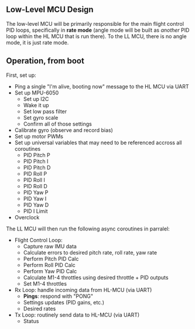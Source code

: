 ## Low-Level MCU Design
The low-level MCU will be primarily responsible for the main flight control PID loops, specifically in **rate mode** (angle mode will be built as *another* PID loop within the HL MCU that is run there). To the LL MCU, there is no angle mode, it is just rate mode.

## Operation, from boot
First, set up:
- Ping a single "I'm alive, booting now" message to the HL MCU via UART
- Set up MPU-6050
    - Set up I2C
    - Wake it up
    - Set low pass filter
    - Set gyro scale
    - Confirm all of those settings
- Calibrate gyro (observe and record bias)
- Set up motor PWMs
- Set up universal variables that may need to be referenced accross all coroutines
    - PID Pitch P
    - PID Pitch I
    - PID Pitch D
    - PID Roll P
    - PID Roll I
    - PID Roll D
    - PID Yaw P
    - PID Yaw I
    - PID Yaw D
    - PID I Limit
- Overclock

The LL MCU will then run the following async coroutines in parralel:
- Flight Control Loop:
    - Capture raw IMU data
    - Calculate errors to desired pitch rate, roll rate, yaw rate
    - Perform Pitch PID Calc
    - Perform Roll PID Calc
    - Perform Yaw PID Calc
    - Calculate M1-4 throttles using desired throttle + PID outputs
    - Set M1-4 throttles
- Rx Loop: handle incoming data from HL-MCU (via UART)
    - **Pings**: respond with "PONG"
    - Settings updates (PID gains, etc.)
    - Desired rates
- Tx Loop: routinely send data to HL-MCU (via UART)
    - Status